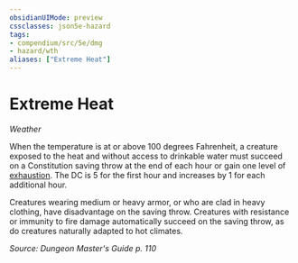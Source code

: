 ```yaml
---
obsidianUIMode: preview
cssclasses: json5e-hazard
tags:
- compendium/src/5e/dmg
- hazard/wth
aliases: ["Extreme Heat"]
---
```

# Extreme Heat
*Weather*  

When the temperature is at or above 100 degrees Fahrenheit, a creature exposed to the heat and without access to drinkable water must succeed on a Constitution saving throw at the end of each hour or gain one level of [exhaustion](2.%20GM%20Tools/Misc%20DND%20Handbook/compendium/rules/conditions.md#exhaustion). The DC is 5 for the first hour and increases by 1 for each additional hour.

Creatures wearing medium or heavy armor, or who are clad in heavy clothing, have disadvantage on the saving throw. Creatures with resistance or immunity to fire damage automatically succeed on the saving throw, as do creatures naturally adapted to hot climates.

*Source: Dungeon Master's Guide p. 110*